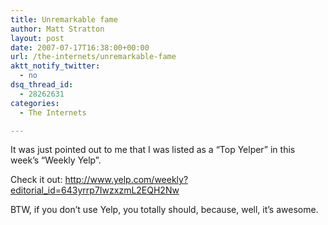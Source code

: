 ```yaml
---
title: Unremarkable fame
author: Matt Stratton
layout: post
date: 2007-07-17T16:38:00+00:00
url: /the-internets/unremarkable-fame
aktt_notify_twitter:
  - no
dsq_thread_id:
  - 28262631
categories:
  - The Internets

---
```

It was just pointed out to me that I was listed as a &#8220;Top Yelper&#8221; in this week&#8217;s &#8220;Weekly Yelp&#8221;.

Check it out: <a href="http://www.yelp.com/weekly?editorial_id=643yrrp7IwzxzmL2EQH2Nw" target="_blank">http://www.yelp.com/weekly?editorial_id=643yrrp7IwzxzmL2EQH2Nw</a>

BTW, if you don&#8217;t use Yelp, you totally should, because, well, it&#8217;s awesome.